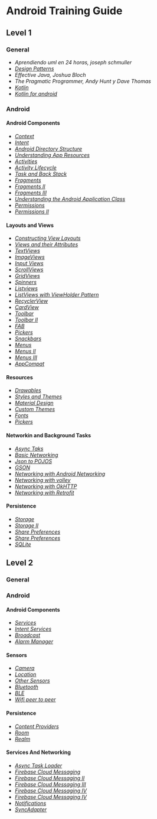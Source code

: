 # Android Training Guide

## Level 1

### General

* *Aprendiendo uml en 24 horas, joseph schmuller*
* *[Design Patterns](http://migranitodejava.blogspot.com.co/search/label/Introduccion%20a%20Patrones)*
* *Effective Java, Joshua Bloch* 
* *The Pragmatic Programmer, Andy Hunt y Dave Thomas* 
* *[Kotlin](https://kotlinlang.org/docs/reference/android-overview.html)*
* *[Kotlin for android](https://github.com/codepath/android_guides/wiki/Using-Kotlin-for-Android-development)*

### Android

#### Android Components

* *[Context](https://github.com/codepath/android_guides/wiki/Using-Context)*
* *[Intent](https://developer.android.com/reference/android/content/Intent)*
* *[Android Directory Structure](https://github.com/codepath/android_guides/wiki/Android-Directory-Structure)* 
* *[Understanding App Resources](https://github.com/codepath/android_guides/wiki/Understanding-App-Resources)* 
* *[Activities](https://developer.android.com/guide/components/activities/intro-activities)*
* *[Activity Lifecycle](https://github.com/codepath/android_guides/wiki/Activity-Lifecycle)*
* *[Task and Back Stack](https://developer.android.com/guide/components/activities/tasks-and-back-stack)*
* *[Fragments](https://developer.android.com/guide/components/fragments?hl=en-419)*
* *[Fragments II](https://developer.android.com/training/basics/fragments/fragment-ui)*
* *[Fragments III](https://developer.android.com/training/basics/fragments/communicating)*
* *[Understanding the Android Application Class](https://github.com/codepath/android_guides/wiki/Understanding-the-Android-Application-Class)* 
* *[Permissions](https://github.com/codepath/android_guides/wiki/Understanding-App-Permissions)* 
* *[Permissions II](https://github.com/codepath/android_guides/wiki/Managing-Runtime-Permissions-with-PermissionsDispatcher)* 

#### Layouts and Views
* *[Constructing View Layouts](https://github.com/codepath/android_guides/wiki/Constructing-View-Layouts)* 
* *[Views and their Attributes](https://github.com/codepath/android_guides/wiki/Defining-Views-and-their-Attributes)* 
* *[TextViews](https://github.com/codepath/android_guides/wiki/Working-with-the-TextView)* 
* *[ImageViews](https://github.com/codepath/android_guides/wiki/Working-with-the-ImageView)* 
* *[Input Views](https://github.com/codepath/android_guides/wiki/Working-with-Input-Views)* 
* *[ScrollViews](https://github.com/codepath/android_guides/wiki/Working-with-the-ScrollView)* 
* *[GridViews](https://developer.android.com/guide/topics/ui/layout/gridview)* 
* *[Spinners](http://www.sgoliver.net/blog/interfaz-de-usuario-en-android-controles-de-seleccion-i/)* 
* *[Listviews](http://www.sgoliver.net/blog/interfaz-de-usuario-en-android-controles-de-seleccion-ii/)* 
* *[ListViews with ViewHolder Pattern](http://www.sgoliver.net/blog/interfaz-de-usuario-en-android-controles-de-seleccion-iii/)*
* *[RecyclerView](http://www.sgoliver.net/blog/controles-de-seleccion-v-recyclerview/)* 
* *[CardView](http://www.sgoliver.net/blog/interfaz-de-usuario-en-android-cardview/)* 
* *[Toolbar](http://www.sgoliver.net/blog/actionbar-appbar-toolbar-en-android-i/)*
* *[Toolbar II](http://www.sgoliver.net/blog/actionbar-appbar-toolbar-en-android-iii/)*
* *[FAB](https://developer.android.com/guide/topics/ui/floating-action-button)*
* *[Pickers](https://developer.android.com/guide/topics/ui/controls/pickers)*
* *[Snackbars](https://developer.android.com/training/snackbar/showing)*
* *[Menus](http://www.sgoliver.net/blog/menus-en-android-i-conceptos-basicos/)*
* *[Menus II](http://www.sgoliver.net/blog/curso-de-programacion-android/indice-de-contenidos/)*
* *[Menus III](http://www.sgoliver.net/blog/menus-en-android-iii-opciones-avanzadas/)*
* *[AppCompat](https://developer.android.com/topic/libraries/support-library/features?hl=es-419)*

#### Resources
* *[Drawables](https://github.com/codepath/android_guides/wiki/Drawables)*
* *[Styles and Themes](https://github.com/codepath/android_guides/wiki/Styles-and-Themes)*
* *[Material Design](https://github.com/codepath/android_guides/wiki/Material-Design-Primer)*
* *[Custom Themes](https://github.com/codepath/android_guides/wiki/Developing-Custom-Themes)*
* *[Fonts](https://developer.android.com/guide/topics/ui/look-and-feel/fonts-in-xml)*
* *[Pickers](https://developer.android.com/guide/topics/ui/controls/pickers)*

#### Networkin and Background Tasks

* *[Async Taks](https://github.com/codepath/android_guides/wiki/Creating-and-Executing-Async-Tasks)*
* *[Basic Networking](https://github.com/codepath/android_guides/wiki/Sending-and-Managing-Network-Requests)*
* *[Json to POJOS](https://github.com/codepath/android_guides/wiki/Converting-JSON-to-Models)*
* *[GSON](https://github.com/codepath/android_guides/wiki/Leveraging-the-Gson-Library)*
* *[Networking with Android Networking](https://github.com/codepath/android_guides/wiki/Networking-with-the-Fast-Android-Networking-Library)*
* *[Networking with volley](https://github.com/codepath/android_guides/wiki/Networking-with-the-Volley-Library)*
* *[Networking with OkHTTP](https://github.com/codepath/android_guides/wiki/Using-OkHttp)*
* *[Networking with Retrofit](https://github.com/codepath/android_guides/wiki/Consuming-APIs-with-Retrofit)*

#### Persistence
* *[Storage](https://developer.android.com/guide/topics/data/data-storage)*
* *[Storage II](https://developer.android.com/training/data-storage/files)*
* *[Share Preferences](https://github.com/codepath/android_guides/wiki/Storing-and-Accessing-SharedPreferences)*
* *[Share Preferences](https://github.com/codepath/android_guides/wiki/Storing-and-Accessing-SharedPreferences)*
* *[SQLite](https://github.com/codepath/android_guides/wiki/Local-Databases-with-SQLiteOpenHelper)*

## Level 2

### General

### Android

#### Android Components

* *[Services](https://developer.android.com/guide/components/services)*
* *[Intent Services](https://developer.android.com/training/run-background-service/create-service)* 
* *[Broadcast](https://developer.android.com/guide/components/broadcasts)* 
* *[Alarm Manager](https://developer.android.com/training/scheduling/alarmshttps://github.com/codepath/android_guides/wiki/ViewPager-with-FragmentPagerAdapter)*

#### Sensors
* *[Camera](https://github.com/codepath/android_guides/wiki/Accessing-the-Camera-and-Stored-Media)*
* *[Location](https://github.com/codepath/android_guides/wiki/Retrieving-Location-with-LocationServices-API)*
* *[Other Sensors](https://github.com/codepath/android_guides/wiki/Listening-to-Sensors-using-SensorManager)*
* *[Bluetooth](https://developer.android.com/guide/topics/connectivity/bluetooth?hl=en)*
* *[BLE](https://developer.android.com/guide/topics/connectivity/bluetooth-le)*
* *[Wifi peer to peer](https://developer.android.com/guide/topics/connectivity/wifip2p)*

#### Persistence
* *[Content Providers](https://github.com/codepath/android_guides/wiki/Creating-Content-Providers)*
* *[Room](https://github.com/codepath/android_guides/wiki/Room-Guide)*
* *[Realm](https://realm.io/docs/java/latest/)*

#### Services And Networking
* *[Async Task Loader](https://developer.android.com/reference/android/content/AsyncTaskLoader)*
* *[Firebase Cloud Messaging](https://firebase.google.com/docs/cloud-messaging/android/client)*
* *[Firebase Cloud Messaging II](https://firebase.google.com/docs/cloud-messaging/android/first-message)*
* *[Firebase Cloud Messaging III](https://firebase.google.com/docs/cloud-messaging/android/send-multiple)*
* *[Firebase Cloud Messaging IV](https://firebase.google.com/docs/cloud-messaging/android/receive)*
* *[Firebase Cloud Messaging IV](https://firebase.google.com/docs/cloud-messaging/android/receive)*
* *[Notifications](https://github.com/codepath/android_guides/wiki/Notifications)* 
* *[SyncAdapter](https://github.com/codepath/android_guides/wiki/Server-Synchronization-(SyncAdapter))*







